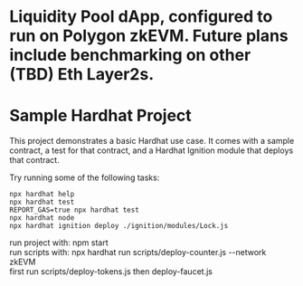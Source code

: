 # Liquidity Pool dApp, configured to run on Polygon zkEVM. Future plans include benchmarking on other (TBD) Eth Layer2s.
# Sample Hardhat Project

This project demonstrates a basic Hardhat use case. It comes with a sample contract, a test for that contract, and a Hardhat Ignition module that deploys that contract.

Try running some of the following tasks:

```shell
npx hardhat help
npx hardhat test
REPORT_GAS=true npx hardhat test
npx hardhat node
npx hardhat ignition deploy ./ignition/modules/Lock.js
```


run project with: npm start  
run scripts with: npx hardhat run scripts/deploy-counter.js --network zkEVM  
first run scripts/deploy-tokens.js then deploy-faucet.js
